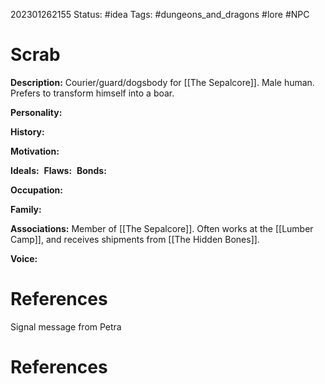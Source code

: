 202301262155
Status: #idea
Tags: #dungeons_and_dragons #lore #NPC 

# Scrab
**Description:** Courier/guard/dogsbody for [[The Sepalcore]]. Male human. Prefers to transform himself into a boar.



**Personality:** 

**History:** 

**Motivation:** 

**Ideals:** 
**Flaws:** 
**Bonds:** 

**Occupation:** 

**Family:** 

**Associations:** Member of [[The Sepalcore]]. Often works at the [[Lumber Camp]], and receives shipments from [[The Hidden Bones]].

**Voice:** 

# References
Signal message from Petra


# References